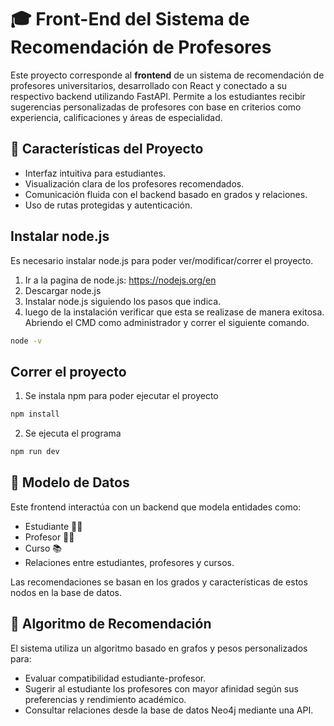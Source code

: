 # 🎓 Front-End del Sistema de Recomendación de Profesores

Este proyecto corresponde al **frontend** de un sistema de recomendación de profesores universitarios, desarrollado con React y conectado a su respectivo backend utilizando FastAPI. Permite a los estudiantes recibir sugerencias personalizadas de profesores con base en criterios como experiencia, calificaciones y áreas de especialidad.

## 🧠 Características del Proyecto

- Interfaz intuitiva para estudiantes.
- Visualización clara de los profesores recomendados.
- Comunicación fluida con el backend basado en grados y relaciones.
- Uso de rutas protegidas y autenticación.

## Instalar node.js

Es necesario instalar node.js para poder ver/modificar/correr el proyecto.

1. Ir a la pagina de node.js: https://nodejs.org/en 
2. Descargar node.js
3. Instalar node.js siguiendo los pasos que indica.
4. luego de la instalación verificar que esta se realizase de manera exitosa. Abriendo el CMD como administrador y correr el siguiente comando. 

```bash
node -v
```

## Correr el proyecto

1. Se instala npm para poder ejecutar el proyecto
```bash
npm install
```

2. Se ejecuta el programa
```bash
npm run dev
```

## 🧱 Modelo de Datos
Este frontend interactúa con un backend que modela entidades como:

- Estudiante 👨‍🎓
- Profesor 👨‍🏫
- Curso 📚
- Relaciones entre estudiantes, profesores y cursos.

Las recomendaciones se basan en los grados y características de estos nodos en la base de datos.

## 🤖 Algoritmo de Recomendación
El sistema utiliza un algoritmo basado en grafos y pesos personalizados para:

- Evaluar compatibilidad estudiante-profesor.
- Sugerir al estudiante los profesores con mayor afinidad según sus preferencias y rendimiento académico.
- Consultar relaciones desde la base de datos Neo4j mediante una API.
